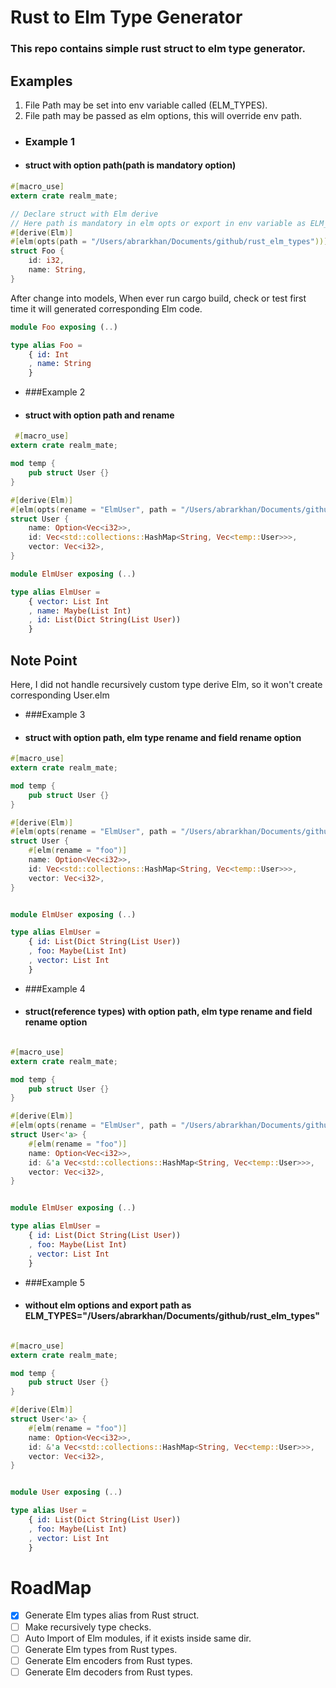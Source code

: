 # Rust to Elm Type Generator
### This repo contains simple rust struct to elm type generator.

## Examples
1. File Path may be set into env variable called (ELM_TYPES).
2. File path may be passed as elm options, this will override env path.

- ### Example 1 
- #### struct with option path(path is mandatory option)
```rust
#[macro_use]
extern crate realm_mate;

// Declare struct with Elm derive
// Here path is mandatory in elm opts or export in env variable as ELM_TYPES
#[derive(Elm)]
#[elm(opts(path = "/Users/abrarkhan/Documents/github/rust_elm_types"))]
struct Foo {
    id: i32,
    name: String,
}
```
After change into models, When ever run cargo build, check or test first time it will generated corresponding Elm code.

```elm
module Foo exposing (..)

type alias Foo =
	{ id: Int
	, name: String
	}

```
- ###Example 2
- #### struct with option path and rename
```rust
 #[macro_use]
extern crate realm_mate;

mod temp {
    pub struct User {}
}

#[derive(Elm)]
#[elm(opts(rename = "ElmUser", path = "/Users/abrarkhan/Documents/github/rust_elm_types"))]
struct User {
    name: Option<Vec<i32>>,
    id: Vec<std::collections::HashMap<String, Vec<temp::User>>>,
    vector: Vec<i32>,
}
```

```elm
module ElmUser exposing (..)

type alias ElmUser =
	{ vector: List Int
	, name: Maybe(List Int)
	, id: List(Dict String(List User))
	}

```
## Note Point
Here, I did not handle recursively custom type derive Elm, so it won't create corresponding User.elm

- ###Example 3
- #### struct with option path, elm type rename and field rename option
```rust
#[macro_use]
extern crate realm_mate;

mod temp {
    pub struct User {}
}

#[derive(Elm)]
#[elm(opts(rename = "ElmUser", path = "/Users/abrarkhan/Documents/github/rust_elm_types"))]
struct User {
    #[elm(rename = "foo")]
    name: Option<Vec<i32>>,
    id: Vec<std::collections::HashMap<String, Vec<temp::User>>>,
    vector: Vec<i32>,
}
```

```elm

module ElmUser exposing (..)

type alias ElmUser =
	{ id: List(Dict String(List User))
	, foo: Maybe(List Int)
	, vector: List Int
	}

```

- ###Example 4
- #### struct(reference types) with option path, elm type rename and field rename option
```rust

#[macro_use]
extern crate realm_mate;

mod temp {
    pub struct User {}
}

#[derive(Elm)]
#[elm(opts(rename = "ElmUser", path = "/Users/abrarkhan/Documents/github/rust_elm_types"))]
struct User<'a> {
    #[elm(rename = "foo")]
    name: Option<Vec<i32>>,
    id: &'a Vec<std::collections::HashMap<String, Vec<temp::User>>>,
    vector: Vec<i32>,
}
```

```elm

module ElmUser exposing (..)

type alias ElmUser =
	{ id: List(Dict String(List User))
	, foo: Maybe(List Int)
	, vector: List Int
	}

```


- ###Example 5
- #### without elm options and export path as ELM_TYPES="/Users/abrarkhan/Documents/github/rust_elm_types"
```rust

#[macro_use]
extern crate realm_mate;

mod temp {
    pub struct User {}
}

#[derive(Elm)]
struct User<'a> {
    #[elm(rename = "foo")]
    name: Option<Vec<i32>>,
    id: &'a Vec<std::collections::HashMap<String, Vec<temp::User>>>,
    vector: Vec<i32>,
}
```

```elm

module User exposing (..)

type alias User =
	{ id: List(Dict String(List User))
	, foo: Maybe(List Int)
	, vector: List Int
	}

```

# RoadMap

*[x] Generate Elm types alias from Rust struct.
*[ ] Make recursively type checks.
*[ ] Auto Import of Elm modules, if it exists inside same dir.
*[ ] Generate Elm types from Rust types.
*[ ] Generate Elm encoders from Rust types.
*[ ] Generate Elm decoders from Rust types.